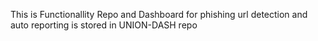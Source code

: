 This is Functionallity Repo and Dashboard for phishing url detection and auto reporting is stored in UNION-DASH repo
